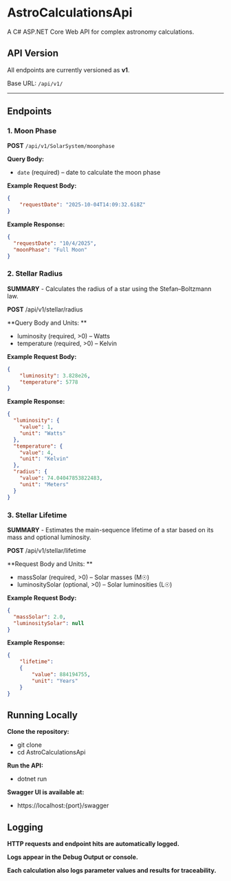 ﻿# AstroCalculationsApi

A C# ASP.NET Core Web API for complex astronomy calculations.

## API Version

All endpoints are currently versioned as **v1**.

Base URL: `/api/v1/`

---

## Endpoints

### 1. Moon Phase

**POST** `/api/v1/SolarSystem/moonphase`

**Query Body:**
- `date` (required) – date to calculate the moon phase

**Example Request Body:**
```json
{
    "requestDate": "2025-10-04T14:09:32.618Z"
}
```

**Example Response:**
```json
{
  "requestDate": "10/4/2025",
  "moonPhase": "Full Moon"
}
```

### 2. Stellar Radius

**SUMMARY** - Calculates the radius of a star using the Stefan–Boltzmann law.

**POST** /api/v1/stellar/radius

**Query Body and Units: **
- luminosity (required, >0) – Watts
- temperature (required, >0) – Kelvin

**Example Request Body:**
```json
{
    "luminosity": 3.828e26,
    "temperature": 5778
}
```

**Example Response:**
```json
{
  "luminosity": {
    "value": 1,
    "unit": "Watts"
  },
  "temperature": {
    "value": 4,
    "unit": "Kelvin"
  },
  "radius": {
    "value": 74.04047853822483,
    "unit": "Meters"
  }
}
```


### 3. Stellar Lifetime

**SUMMARY** - Estimates the main-sequence lifetime of a star based on its mass and optional luminosity.

**POST** /api/v1/stellar/lifetime

**Request Body and Units: **
- massSolar (required, >0) – Solar masses (M☉)
- luminositySolar (optional, >0) – Solar luminosities (L☉)

**Example Request Body:**
```json
{
  "massSolar": 2.0,
  "luminositySolar": null
}
```

**Example Response:**
```json
{
	"lifetime": 
	{
		"value": 884194755,
		"unit": "Years"
	}
}
```

## Running Locally

**Clone the repository:**
- git clone <repo-url>
- cd AstroCalculationsApi

**Run the API:**
- dotnet run

**Swagger UI is available at:**
- https://localhost:{port}/swagger


## Logging

**HTTP requests and endpoint hits are automatically logged.**

**Logs appear in the Debug Output or console.**

**Each calculation also logs parameter values and results for traceability.**